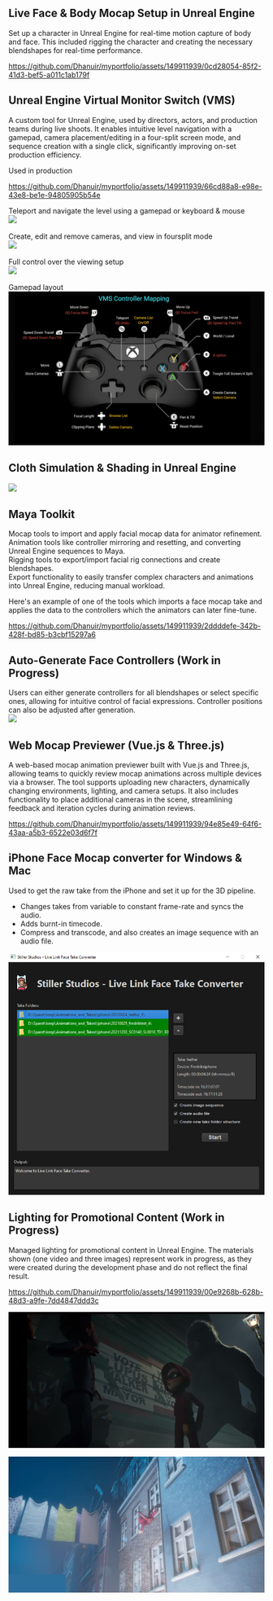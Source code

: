 
## Live Face & Body Mocap Setup in Unreal Engine 
Set up a character in Unreal Engine for real-time motion capture of body and face. This included rigging the character and creating the necessary blendshapes for real-time performance.<br />

https://github.com/Dhanuir/myportfolio/assets/149911939/0cd28054-85f2-41d3-bef5-a011c1ab179f

## Unreal Engine Virtual Monitor Switch (VMS)
A custom tool for Unreal Engine, used by directors, actors, and production teams during live shoots. It enables intuitive level navigation with a gamepad, camera placement/editing in a four-split screen mode, and sequence creation with a single click, significantly improving on-set production efficiency. <br />

Used in production

https://github.com/Dhanuir/myportfolio/assets/149911939/66cd88a8-e98e-43e8-be1e-94805905b54e

Teleport and navigate the level using a gamepad or keyboard & mouse<br />
![](ProjectImages/VMS/gifs/VMS_Teleport.gif)

Create, edit and remove cameras, and view in foursplit mode<br />
![](ProjectImages/VMS/gifs/VMS_CreateCameras.gif)

Full control over the viewing setup<br />
![](ProjectImages/VMS/gifs/VMS_Foursplit.gif)

Gamepad layout<br />
![](ProjectImages/VMS/images/GamepadLayout.PNG)

## Cloth Simulation & Shading in Unreal Engine
![](ProjectImages/cloth_sim/cloth_sim_01.gif)

## Maya Toolkit
Mocap tools to import and apply facial mocap data for animator refinement.<br />
Animation tools like controller mirroring and resetting, and converting Unreal Engine sequences to Maya.<br />
Rigging tools to export/import facial rig connections and create blendshapes.<br />
Export functionality to easily transfer complex characters and animations into Unreal Engine, reducing manual workload.<br />

Here's an example of one of the tools which imports a face mocap take and applies the data to the controllers which the animators can later fine-tune.<br />

https://github.com/Dhanuir/myportfolio/assets/149911939/2ddddefe-342b-428f-bd85-b3cbf15297a6

## Auto-Generate Face Controllers (Work in Progress)
Users can either generate controllers for all blendshapes or select specific ones, allowing for intuitive control of facial expressions. Controller positions can also be adjusted after generation.<br />
![](ProjectImages/AutoFaceControllers/AutoFaceControllers_03.gif)

## Web Mocap Previewer (Vue.js & Three.js)
A web-based mocap animation previewer built with Vue.js and Three.js, allowing teams to quickly review mocap animations across multiple devices via a browser. The tool supports uploading new characters, dynamically changing environments, lighting, and camera setups. It also includes functionality to place additional cameras in the scene, streamlining feedback and iteration cycles during animation reviews.<br />

https://github.com/Dhanuir/myportfolio/assets/149911939/94e85e49-64f6-43aa-a5b3-6522e03d6f7f

## iPhone Face Mocap converter for Windows & Mac
Used to get the raw take from the iPhone and set it up for the 3D pipeline.<br />
- Changes takes from variable to constant frame-rate and syncs the audio.<br />
- Adds burnt-in timecode.<br />
- Compress and transcode, and also creates an image sequence with an audio file.<br />

![](ProjectImages/TakeConverter/TakeConverter.PNG)

## Lighting for Promotional Content (Work in Progress)
Managed lighting for promotional content in Unreal Engine. The materials shown (one video and three images) represent work in progress, as they were created during the development phase and do not reflect the final result.<br />

https://github.com/Dhanuir/myportfolio/assets/149911939/00e9268b-628b-48d3-a9fe-7dd4847ddd3c

![](ProjectImages/Lighting/alley_01.png)

![](ProjectImages/Lighting/flying_03.png)

